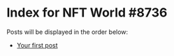 # Index for NFT World #8736
Posts will be displayed in the order below:

- [Your first post](./001-first.md)

